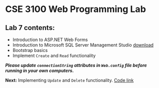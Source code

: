 # CSE 3100 Web Programming Lab

## Lab 7 contents:
- Introduction to ASP.NET Web Forms
- Introduction to Microsoft SQL Server Management Studio [download](https://learn.microsoft.com/en-us/sql/ssms/download-sql-server-management-studio-ssms?view=sql-server-ver16#download-ssms)
- Bootstrap basics
- Implement `Create` and `Read` functionality  


***Please update `connectionString` attributes in `Web.config` file before running in your own computers.***


**Next:** Implementing `Update` and `Delete` functionality. [Code link](https://github.com/FarhanSadaf/WebForms-MSSQL-Update-Delete-Functionality)  
